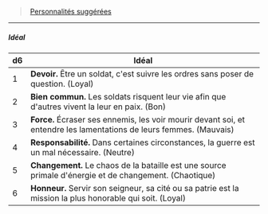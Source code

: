 ﻿---
!PersonalityIdealItem
Id: background_militaire_hd.md#idéal
ParentLink: background_militaire_hd.md#personnalités-suggérées
Name: Idéal
ParentName: Personnalités suggérées
NameLevel: 5
Attributes: {}
---
> [Personnalités suggérées](hd_background_militaire_personnalites_suggerees.md)

---

##### Idéal

|d6|Idéal|
|---|---|
|1|**Devoir.** Être un soldat, c'est suivre les ordres sans poser de question. (Loyal)|
|2|**Bien commun.** Les soldats risquent leur vie afin que d'autres vivent la leur en paix. (Bon)|
|3|**Force.** Écraser ses ennemis, les voir mourir devant soi, et entendre les lamentations de leurs femmes. (Mauvais)|
|4|**Responsabilité.** Dans certaines circonstances, la guerre est un mal nécessaire. (Neutre)|
|5|**Changement.** Le chaos de la bataille est une source primale d'énergie et de changement. (Chaotique)|
|6|**Honneur.** Servir son seigneur, sa cité ou sa patrie est la mission la plus honorable qui soit. (Loyal)|

